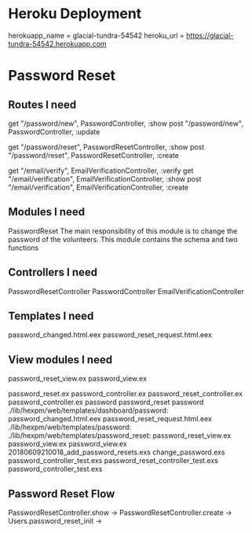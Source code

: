# Heroku Deployment
herokuapp_name = glacial-tundra-54542
heroku_url = https://glacial-tundra-54542.herokuapp.com



# Password Reset

## Routes I need
get "/password/new", PasswordController, :show
post "/password/new", PasswordController, :update

get "/password/reset", PasswordResetController, :show
post "/password/reset", PasswordResetController, :create


get "/email/verify", EmailVerificationController, :verify
get "/email/verification", EmailVerificationController, :show
post "/email/verification", EmailVerificationController, :create

## Modules I need
PasswordReset
The main responsibility of this module is to
change the password of the volunteers.
This module contains the schema and two functions

## Controllers I need
PasswordResetController
PasswordController
EmailVerificationController

## Templates I need
password_changed.html.eex
password_reset_request.html.eex


## View modules I need
password_reset_view.ex
password_view.ex



password_reset.ex
password_controller.ex
password_reset_controller.ex
password_controller.ex
password
password_reset
password
./lib/hexpm/web/templates/dashboard/password:
password_changed.html.eex
password_reset_request.html.eex
./lib/hexpm/web/templates/password:
./lib/hexpm/web/templates/password_reset:
password_reset_view.ex
password_view.ex
password_view.ex
20180609210018_add_password_resets.exs
change_password.exs
password_controller_test.exs
password_reset_controller_test.exs
password_controller_test.exs



## Password Reset Flow

PasswordResetController.show -> PasswordResetController.create -> Users.password_reset_init ->

